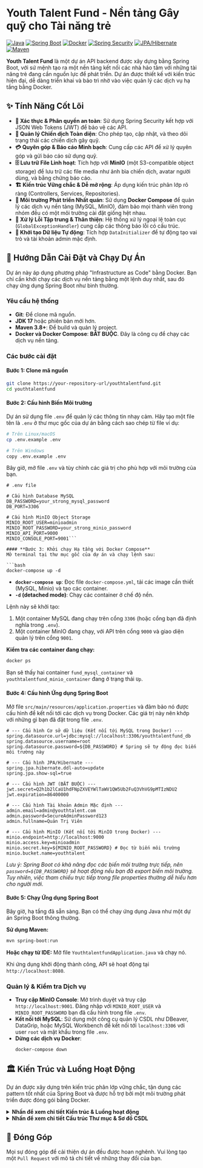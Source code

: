# Youth Talent Fund - Nền tảng Gây quỹ cho Tài năng trẻ

[![Java](https://img.shields.io/badge/Java-17+-blue.svg)](https://www.oracle.com/java/technologies/javase/jdk17-archive-downloads.html)
[![Spring Boot](https://img.shields.io/badge/Spring%20Boot-3.x-brightgreen.svg)](https://spring.io/projects/spring-boot)
[![Docker](https://img.shields.io/badge/Infrastructure-Docker%20Compose-blue.svg)](https://www.docker.com/)
[![Spring Security](https://img.shields.io/badge/Security-Spring%20Security%20%26%20JWT-purple.svg)](https://spring.io/projects/spring-security)
[![JPA/Hibernate](https://img.shields.io/badge/ORM-JPA%20%2F%20Hibernate-orange.svg)](https://hibernate.org/)
[![Maven](https://img.shields.io/badge/Build-Maven-red.svg)](https://maven.apache.org/)

**Youth Talent Fund** là một dự án API backend được xây dựng bằng Spring Boot, với sứ mệnh tạo ra một nền tảng kết nối các nhà hảo tâm với những tài năng trẻ đang cần nguồn lực để phát triển. Dự án được thiết kế với kiến trúc hiện đại, dễ dàng triển khai và bảo trì nhờ vào việc quản lý các dịch vụ hạ tầng bằng Docker.

## ✨ Tính Năng Cốt Lõi

*   **🔐 Xác thực & Phân quyền an toàn**: Sử dụng Spring Security kết hợp với JSON Web Tokens (JWT) để bảo vệ các API.
*   **📢 Quản lý Chiến dịch Toàn diện**: Cho phép tạo, cập nhật, và theo dõi trạng thái các chiến dịch gây quỹ.
*   **💳 Quyên góp & Báo cáo Minh bạch**: Cung cấp các API để xử lý quyên góp và gửi báo cáo sử dụng quỹ.
*   **🗄️ Lưu trữ File Linh hoạt**: Tích hợp với **MinIO** (một S3-compatible object storage) để lưu trữ các file media như ảnh bìa chiến dịch, avatar người dùng, và bằng chứng báo cáo.
*   **🏗️ Kiến trúc Vững chắc & Dễ mở rộng**: Áp dụng kiến trúc phân lớp rõ ràng (Controllers, Services, Repositories).
*   **🐳 Môi trường Phát triển Nhất quán**: Sử dụng **Docker Compose** để quản lý các dịch vụ nền tảng (MySQL, MinIO), đảm bảo mọi thành viên trong nhóm đều có một môi trường cài đặt giống hệt nhau.
*   **🔧 Xử lý Lỗi Tập trung & Thân thiện**: Hệ thống xử lý ngoại lệ toàn cục (`GlobalExceptionHandler`) cung cấp các thông báo lỗi có cấu trúc.
*   **🚀 Khởi tạo Dữ liệu Tự động**: Tích hợp `DataInitializer` để tự động tạo vai trò và tài khoản admin mặc định.

## 🚀 Hướng Dẫn Cài Đặt và Chạy Dự Án

Dự án này áp dụng phương pháp "Infrastructure as Code" bằng Docker. Bạn chỉ cần khởi chạy các dịch vụ nền tảng bằng một lệnh duy nhất, sau đó chạy ứng dụng Spring Boot như bình thường.

### **Yêu cầu hệ thống**

*   **Git**: Để clone mã nguồn.
*   **JDK 17** hoặc phiên bản mới hơn.
*   **Maven 3.8+**: Để build và quản lý project.
*   **Docker và Docker Compose**: **BẮT BUỘC**. Đây là công cụ để chạy các dịch vụ nền tảng.

### **Các bước cài đặt**

#### **Bước 1: Clone mã nguồn**
```bash
git clone https://your-repository-url/youthtalentfund.git
cd youthtalentfund
```

#### **Bước 2: Cấu hình Biến Môi trường**
Dự án sử dụng file `.env` để quản lý các thông tin nhạy cảm. Hãy tạo một file tên là `.env` ở thư mục gốc của dự án bằng cách sao chép từ file ví dụ:

```bash
# Trên Linux/macOS
cp .env.example .env

# Trên Windows
copy .env.example .env
```

Bây giờ, mở file `.env` và tùy chỉnh các giá trị cho phù hợp với môi trường của bạn.

```dotenv
# .env file

# Cấu hình Database MySQL
DB_PASSWORD=your_strong_mysql_password
DB_PORT=3306

# Cấu hình MinIO Object Storage
MINIO_ROOT_USER=minioadmin
MINIO_ROOT_PASSWORD=your_strong_minio_password
MINIO_API_PORT=9000
MINIO_CONSOLE_PORT=9001```

#### **Bước 3: Khởi chạy Hạ tầng với Docker Compose**
Mở terminal tại thư mục gốc của dự án và chạy lệnh sau:

```bash
docker-compose up -d
```
*   **`docker-compose up`**: Đọc file `docker-compose.yml`, tải các image cần thiết (MySQL, Minio) và tạo các container.
*   **`-d` (detached mode)**: Chạy các container ở chế độ nền.

Lệnh này sẽ khởi tạo:
1.  Một container MySQL đang chạy trên cổng `3306` (hoặc cổng bạn đã định nghĩa trong `.env`).
2.  Một container MinIO đang chạy, với API trên cổng `9000` và giao diện quản lý trên cổng `9001`.

**Kiểm tra các container đang chạy:**
```bash
docker ps
```
Bạn sẽ thấy hai container `fund_mysql_container` và `youthtalentfund_minio_container` đang ở trạng thái `Up`.

#### **Bước 4: Cấu hình Ứng dụng Spring Boot**
Mở file `src/main/resources/application.properties` và đảm bảo nó được cấu hình để kết nối tới các dịch vụ trong Docker. Các giá trị này nên khớp với những gì bạn đã đặt trong file `.env`.

```properties
# --- Cấu hình Cơ sở dữ liệu (Kết nối tới MySQL trong Docker) ---
spring.datasource.url=jdbc:mysql://localhost:3306/youthtalentfund_db
spring.datasource.username=root
spring.datasource.password=${DB_PASSWORD} # Spring sẽ tự động đọc biến môi trường này

# --- Cấu hình JPA/Hibernate ---
spring.jpa.hibernate.ddl-auto=update
spring.jpa.show-sql=true

# --- Cấu hình JWT (BẮT BUỘC) ---
jwt.secret=Q2h1b2lCaU1hdFNpZXVEYWlTaWV1QW5Ub2FuQ3VhVG9pMTIzNDU2
jwt.expiration=86400000

# --- Cấu hình Tài khoản Admin Mặc định ---
admin.email=admin@youthtalent.com
admin.password=SecureAdminPassword123
admin.fullname=Quản Trị Viên

# --- Cấu hình MinIO (Kết nối tới MinIO trong Docker) ---
minio.endpoint=http://localhost:9000
minio.access.key=minioadmin
minio.secret.key=${MINIO_ROOT_PASSWORD} # Đọc từ biến môi trường
minio.bucket.name=youthtalent
```
*Lưu ý: Spring Boot có khả năng đọc các biến môi trường trực tiếp, nên `password=${DB_PASSWORD}` sẽ hoạt động nếu bạn đã export biến môi trường. Tuy nhiên, việc tham chiếu trực tiếp trong file properties thường dễ hiểu hơn cho người mới.*

#### **Bước 5: Chạy Ứng dụng Spring Boot**
Bây giờ, hạ tầng đã sẵn sàng. Bạn có thể chạy ứng dụng Java như một dự án Spring Boot thông thường.

**Sử dụng Maven:**
```bash
mvn spring-boot:run
```

**Hoặc chạy từ IDE:** Mở file `YouthtalentfundApplication.java` và chạy nó.

Khi ứng dụng khởi động thành công, API sẽ hoạt động tại `http://localhost:8080`.

### **Quản lý & Kiểm tra Dịch vụ**
*   **Truy cập MinIO Console**: Mở trình duyệt và truy cập `http://localhost:9001`. Đăng nhập với `MINIO_ROOT_USER` và `MINIO_ROOT_PASSWORD` bạn đã cấu hình trong file `.env`.
*   **Kết nối tới MySQL**: Sử dụng một công cụ quản lý CSDL như DBeaver, DataGrip, hoặc MySQL Workbench để kết nối tới `localhost:3306` với user `root` và mật khẩu trong file `.env`.
*   **Dừng các dịch vụ Docker**:
    ```bash
    docker-compose down
    ```

## 🏛️ Kiến Trúc và Luồng Hoạt Động

Dự án được xây dựng trên kiến trúc phân lớp vững chắc, tận dụng các pattern tốt nhất của Spring Boot và được hỗ trợ bởi một môi trường phát triển được đóng gói bằng Docker.

<details>
<summary><strong>Nhấn để xem chi tiết Kiến trúc & Luồng hoạt động</strong></summary>

### **Sơ đồ kiến trúc tổng quan**
```
+-------------+      HTTP Request      +-------------------+      JDBC      +----------------------+
|             |  ------------------>   |                   |  ---------->   |                      |
|   Client    |                        |  Spring Boot App  |                |   MySQL Container    |
| (Postman/FE)|  <------------------   | (Running on Host) |  <----------   |  (Dockerized)        |
|             |      JSON Response     |                   |      Data      |                      |
+-------------+                        +-------------------+                +----------------------+
                                               |
                                               | S3 API Call
                                               |
                                               v
                                     +----------------------+
                                     |                      |
                                     |    MinIO Container   |
                                     |    (Dockerized)      |
                                     |                      |
                                     +----------------------+
```

### **Luồng Hoạt Động Của Một Request (Ví dụ: Đăng ký)**
1.  **Client** gửi `POST` request đến `/api/auth/register` với `RegisterDTO`.
2.  `AuthController` (`controllers`) tiếp nhận request và xác thực (`@Valid`) DTO.
3.  `AuthController` gọi `AuthService` (`services`).
4.  `AuthServiceImpl` thực hiện logic:
    *   Kiểm tra email đã tồn tại chưa bằng cách gọi `UserRepository`.
    *   Mã hóa mật khẩu bằng `PasswordEncoder`.
    *   Tạo `User` entity mới và liên kết với `Role` mặc định.
    *   `UserRepository` (`repositories`) sử dụng Spring Data JPA để lưu `User` entity vào CSDL MySQL đang chạy trong container Docker.
5.  `AuthController` trả về `ResponseEntity` với mã trạng thái `201 CREATED`.
6.  Nếu có bất kỳ lỗi nào, `GlobalExceptionHandler` (`exceptions`) sẽ bắt lại và trả về một response lỗi có cấu trúc.

</details>

<details>
<summary><strong>Nhấn để xem chi tiết Cấu trúc Thư mục & Sơ đồ CSDL</strong></summary>

### **Cấu Trúc Thư Mục**
```
└── youthtalentfund/
    ├── .env                    # (Bạn tự tạo) Chứa các biến môi trường
    ├── .env.example            # File mẫu cho biến môi trường
    ├── docker-compose.yml      # Định nghĩa các dịch vụ MySQL và MinIO
    └── src/
        └── main/
            ├── java/           # Mã nguồn Java
            |    ├── YouthtalentfundApplication.java # Điểm khởi chạy ứng dụng Spring Boot
            |    ├── config/                 # Các lớp cấu hình (Bảo mật, Bean, Khởi tạo dữ liệu ban đầu)
            |    ├── constants/              # Chứa các hằng số dùng chung trong toàn bộ ứng dụng
            |    ├── controllers/            # Tầng API: Tiếp nhận HTTP request và trả về HTTP response
            |    ├── dtos/                   # Data Transfer Objects: Các đối tượng để truyền dữ liệu giữa các lớp
            |    ├── entities/               # Tầng Persistence: Các lớp ánh xạ tới các bảng trong CSDL (JPA Entities)
            |    ├── enums/                  # Các kiểu dữ liệu liệt kê (VD: Trạng thái chiến dịch, Vai trò người dùng)
            |    ├── exceptions/             # Xử lý ngoại lệ tập trung, định nghĩa các lỗi custom
            |    ├── repositories/           # Tầng Data Access: Giao tiếp với CSDL thông qua Spring Data JPA
            |    ├── security/               # Xử lý bảo mật: JWT Filter, JWT Provider
            |    ├── services/               # Tầng Business Logic: Nơi chứa toàn bộ logic nghiệp vụ cốt lõi
            |    └── utils/                  # Các lớp tiện ích (VD: tạo mã ngẫu nhiên)
            └── resources/
                └── application.properties # Cấu hình ứng dụng Spring
```

### **Sơ Đồ Cơ Sở Dữ Liệu (Entities)**
*   **`BaseEntity`**: Lớp cha chứa `id`, `createdAt`, `updatedAt`.
*   **`User`, `Role`, `UserRole`**: Triển khai mối quan hệ nhiều-nhiều giữa người dùng và vai trò.
*   **`Campaign`**: Entity trung tâm của ứng dụng.
*   **`Donation`**: Ghi lại các lần quyên góp.
*   **`ProofReport`**: Các báo cáo minh bạch cho chiến dịch.
*   **`Attachment`**: Entity linh hoạt để lưu trữ metadata của file. Path của file sẽ trỏ đến một object trong bucket của MinIO.

</details>

## 🤝 Đóng Góp
Mọi sự đóng góp để cải thiện dự án đều được hoan nghênh. Vui lòng tạo một `Pull Request` với mô tả chi tiết về những thay đổi của bạn.
